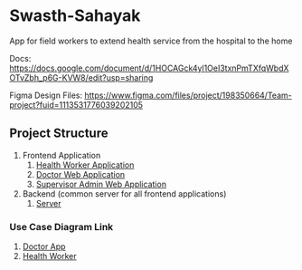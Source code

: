 # Swasth-Sahayak
App for field workers to extend health service from the hospital to the home

Docs: https://docs.google.com/document/d/1HOCAGck4yl1OeI3txnPmTXfqWbdXOTvZbh_p6G-KVW8/edit?usp=sharing

Figma Design Files: https://www.figma.com/files/project/198350664/Team-project?fuid=1113531776039202105

## Project Structure

1. Frontend Application
   1. [Health Worker Application](./health-worker-app)
   2. [Doctor Web Application](./doctor-web-app)
   3. [Supervisor Admin Web Application](./supervisor-admin-web-app)
2. Backend (common server for all frontend applications)
   1. [Server](./server) 

### Use Case Diagram Link

1. [Doctor App](https://lucid.app/lucidchart/7a44ac7a-69b7-43d3-842e-8a9b6e41e23f/edit?viewport_loc=-819%2C-1344%2C2641%2C1248%2C0_0&invitationId=inv_e94228c6-85c9-4fea-a601-314c45f51524)
2. [Health Worker](https://lucid.app/lucidchart/9c1cafb8-b27e-4d90-964c-cff9fefc9ad7/edit?view_items=Acu9gqpDt6tx&invitationId=inv_21c3534a-22bb-458a-9329-e9c2e15ab557)

